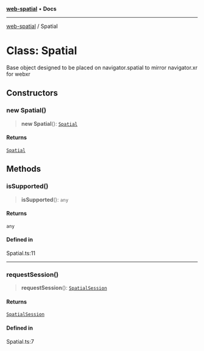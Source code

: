 [**web-spatial**](../README.md) • **Docs**

***

[web-spatial](../globals.md) / Spatial

# Class: Spatial

Base object designed to be placed on navigator.spatial to mirror navigator.xr for webxr

## Constructors

### new Spatial()

> **new Spatial**(): [`Spatial`](Spatial.md)

#### Returns

[`Spatial`](Spatial.md)

## Methods

### isSupported()

> **isSupported**(): `any`

#### Returns

`any`

#### Defined in

Spatial.ts:11

***

### requestSession()

> **requestSession**(): [`SpatialSession`](SpatialSession.md)

#### Returns

[`SpatialSession`](SpatialSession.md)

#### Defined in

Spatial.ts:7

